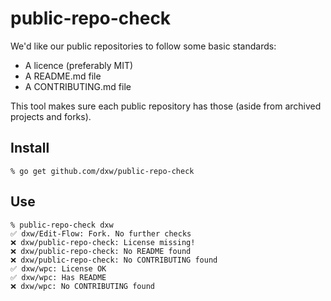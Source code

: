 # public-repo-check

We'd like our public repositories to follow some basic standards:

- A licence (preferably MIT)
- A README.md file
- A CONTRIBUTING.md file

This tool makes sure each public repository has those (aside from archived projects and forks).

## Install

```
% go get github.com/dxw/public-repo-check
```

## Use

```
% public-repo-check dxw
✅ dxw/Edit-Flow: Fork. No further checks
❌ dxw/public-repo-check: License missing!
❌ dxw/public-repo-check: No README found
❌ dxw/public-repo-check: No CONTRIBUTING found
✅ dxw/wpc: License OK
✅ dxw/wpc: Has README
❌ dxw/wpc: No CONTRIBUTING found
```
